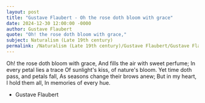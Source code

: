 ```yaml
---
layout: post
title: "Gustave Flaubert - Oh the rose doth bloom with grace"
date: 2024-12-30 12:00:00 -0000
author: Gustave Flaubert
quote: "Oh! the rose doth bloom with grace,"
subject: Naturalism (Late 19th century)
permalink: /Naturalism (Late 19th century)/Gustave Flaubert/Gustave Flaubert - Oh the rose doth bloom with grace
---
```


Oh! the rose doth bloom with grace,
And fills the air with sweet perfume;
In every petal lies a trace
Of sunlight's kiss, of nature's bloom.
Yet time doth pass, and petals fall,
As seasons change their brows anew;
But in my heart, I hold them all,
In memories of every hue.


- Gustave Flaubert
